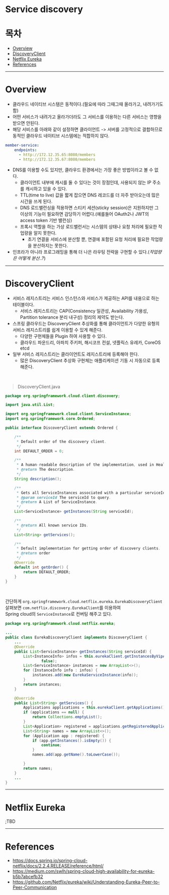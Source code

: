 # Service discovery  

# 목차  

- [Overview](#Overview)  
- [DiscoveryClient](#DiscoveryClient)
- [Netflix Eureka](#Netflix-Eureka)
- [References](#References)

---  

# Overview  

- 클라우드 네이티브 시스템은 동적이다.(필요에 따라 그때그때 올라가고, 내려가기도 함)  
- 어떤 서비스가 내려가고 올라가더라도 그 서비스를 이용하는 다른 서비스는 영향을 받으면 안된다.
- 해당 서비스를 아래와 같이 설정하면 클라이언트 -> 서버를 고정적으로 결합하므로 동적인 클라우드 네이티브 시스템에는 적합하지 않다.  
```yaml
member-service:
    endpoints:
      - http://172.12.35.65:8080/members
      - http://172.12.35.67:8080/members
```  
- DNS를 이용할 수도 있지만, 클라우드 환경에서는 가장 좋은 방법이라고 볼 수 없다.
  - 클라이언트 내부에 캐시를 둘 수 있다는 것이 장점인데, 사용되지 않는 IP 주소를 캐시하고 있을 수 있다.
  - TTL(time to live) 값을 짧게 잡으면 DNS 레코드를 더 자주 받아오는데 많은 시간을 쓰게 된다.
  - DNS 로드밸런싱을 적용하면 스티키 세션(sticky session)은 지원하지만 그 이상의 기능이 필요하면 감당하기 어렵다.(예를들어 OAuth2나 JWT의
  access token 기반 밸런싱)
  - 프록시 역할을 하는 가상 로드밸런서는 시스템의 상태나 요청 처리에 필요한 작업량을 알지 못한다.
    - 초기 연결을 서비스에 분산할 뿐, 연결에 포함된 요청 처리에 필요한 작업량을 분산하지는 못한다.
- 인프라가 아니라 프로그래밍을 통해 더 나은 라우팅 전략을 구현할 수 있다.(*작업량은 어떻게 분산..?*)

---  

# DiscoveryClient   

- 서비스 레지스트리는 서비스 인스턴스와 서비스가 제공하는 API를 내용으로 하는 테이블이다.  
  - 서비스 레지스트리는 CAP(Consistency 일관성, Availability 가용성, Partition tolerance 분리 내구성) 정리의 제약도 받는다.
- 스프링 클라우드는 DiscoveryClient 추상화를 통해 클라이언트가 다양한 유형의 서비스 레지스트리를 쉽게 이용할 수 있게 해준다.
  - 다양한 구현체들을 Plugin 하여 사용할 수 있다.
  - 클라우드 파운드리, 아파치 주키퍼, 해시코프 컨설, 넷플릭스 유레카, CoreOS etcd
- 일부 서비스 레지스트리는 클라이언트도 레지스트리에 등록해야 한다.  
  - 많은 DiscoveryClient 추상화 구현체는 애플리케이션 기동 시 자동으로 등록해준다.

<br /> 

> DiscoveryClient.java 

```java
package org.springframework.cloud.client.discovery;

import java.util.List;

import org.springframework.cloud.client.ServiceInstance;
import org.springframework.core.Ordered;

public interface DiscoveryClient extends Ordered {

	/**
	 * Default order of the discovery client.
	 */
	int DEFAULT_ORDER = 0;

	/**
	 * A human-readable description of the implementation, used in HealthIndicator.
	 * @return The description.
	 */
	String description();

	/**
	 * Gets all ServiceInstances associated with a particular serviceId.
	 * @param serviceId The serviceId to query.
	 * @return A List of ServiceInstance.
	 */
	List<ServiceInstance> getInstances(String serviceId);

	/**
	 * @return All known service IDs.
	 */
	List<String> getServices();

	/**
	 * Default implementation for getting order of discovery clients.
	 * @return order
	 */
	@Override
	default int getOrder() {
		return DEFAULT_ORDER;
	}
}
```  

<br /> 

간단하게 `org.springframework.cloud.netflix.eureka.EurekaDiscoveryClient` 살펴보면 `com.netflix.discovery.EurekaClient`를 이용하여  
Spring cloud의 `ServiceInstance`로 컨버팅 해주고 있다.  

```java
package org.springframework.cloud.netflix.eureka;

...
public class EurekaDiscoveryClient implements DiscoveryClient {
    ...
	@Override
	public List<ServiceInstance> getInstances(String serviceId) {
		List<InstanceInfo> infos = this.eurekaClient.getInstancesByVipAddress(serviceId,
				false);
		List<ServiceInstance> instances = new ArrayList<>();
		for (InstanceInfo info : infos) {
			instances.add(new EurekaServiceInstance(info));
		}
		return instances;
	}

	@Override
	public List<String> getServices() {
		Applications applications = this.eurekaClient.getApplications();
		if (applications == null) {
			return Collections.emptyList();
		}
		List<Application> registered = applications.getRegisteredApplications();
		List<String> names = new ArrayList<>();
		for (Application app : registered) {
			if (app.getInstances().isEmpty()) {
				continue;
			}
			names.add(app.getName().toLowerCase());

		}
		return names;
	}
    ...
}
```  

---  

# Netflix Eureka  

;TBD  

---  

# References  

- https://docs.spring.io/spring-cloud-netflix/docs/2.2.4.RELEASE/reference/html/
- https://medium.com/swlh/spring-cloud-high-availability-for-eureka-b5b7abcefb32  
- https://github.com/Netflix/eureka/wiki/Understanding-Eureka-Peer-to-Peer-Communication